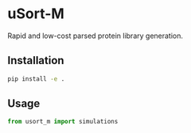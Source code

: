 # uSort-M

Rapid and low-cost parsed protein library generation. 

## Installation

```bash
pip install -e .
```

## Usage

```python
from usort_m import simulations
```